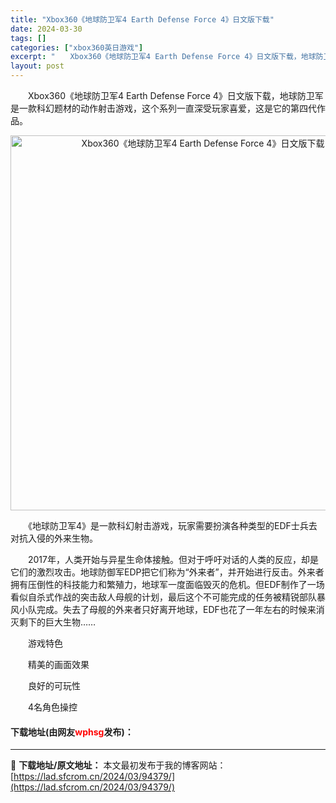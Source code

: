 ```yaml
---
title: "Xbox360《地球防卫军4 Earth Defense Force 4》日文版下载"
date: 2024-03-30
tags: []
categories: ["xbox360英日游戏"]
excerpt: "　　Xbox360《地球防卫军4 Earth Defense Force 4》日文版下载，地球防卫军是一款科幻题材的动作射击游戏，这个系列一直深受玩家喜爱，这是它的第四代作品。 　　《地球防卫军4》是一款科幻射击游戏，玩家需要扮演各种类型的EDF士兵去对抗入侵的外来生物。 　　2017年，人类开始与&hellip;"
layout: post
---
```


 <p>　　Xbox360《地球防卫军4 Earth Defense Force 4》日文版下载，地球防卫军是一款科幻题材的动作射击游戏，这个系列一直深受玩家喜爱，这是它的第四代作品。</p> <p align="center"><img align="" border="0" src="https://lad.sfcrom.cn/wp-content/uploads/2024/03/20240330_6607d86f255a9.webp" width="600" alt="Xbox360《地球防卫军4 Earth Defense Force 4》日文版下载" /></p> <p>　　《地球防卫军4》是一款科幻射击游戏，玩家需要扮演各种类型的EDF士兵去对抗入侵的外来生物。</p> <p>　　2017年，人类开始与异星生命体接触。但对于呼吁对话的人类的反应，却是它们的激烈攻击。地球防御军EDP把它们称为&ldquo;外来者&rdquo;，并开始进行反击。外来者拥有压倒性的科技能力和繁殖力，地球军一度面临毁灭的危机。但EDF制作了一场看似自杀式作战的突击敌人母舰的计划，最后这个不可能完成的任务被精锐部队暴风小队完成。失去了母舰的外来者只好离开地球，EDF也花了一年左右的时候来消灭剩下的巨大生物&hellip;&hellip;</p> <p>　　游戏特色</p> <p>　　精美的画面效果</p> <p>　　良好的可玩性</p> <p>　　4名角色操控</p> <p><h4>下载地址(由网友<font color="red">wphsg</font>发布)：</h4></p> 

---
📖 **下载地址/原文地址：** 本文最初发布于我的博客网站：[https://lad.sfcrom.cn/2024/03/94379/](https://lad.sfcrom.cn/2024/03/94379/)
